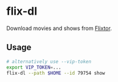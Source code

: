 # flix-dl
Download movies and shows from [Flixtor](https://flixtor.to).

## Usage
```bash
# alternatively use --vip-token
export VIP_TOKEN=...
flix-dl --path $HOME --id 79754 show
```
